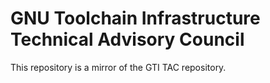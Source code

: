 # GNU Toolchain Infrastructure Technical Advisory Council

This repository is a mirror of the GTI TAC repository.
